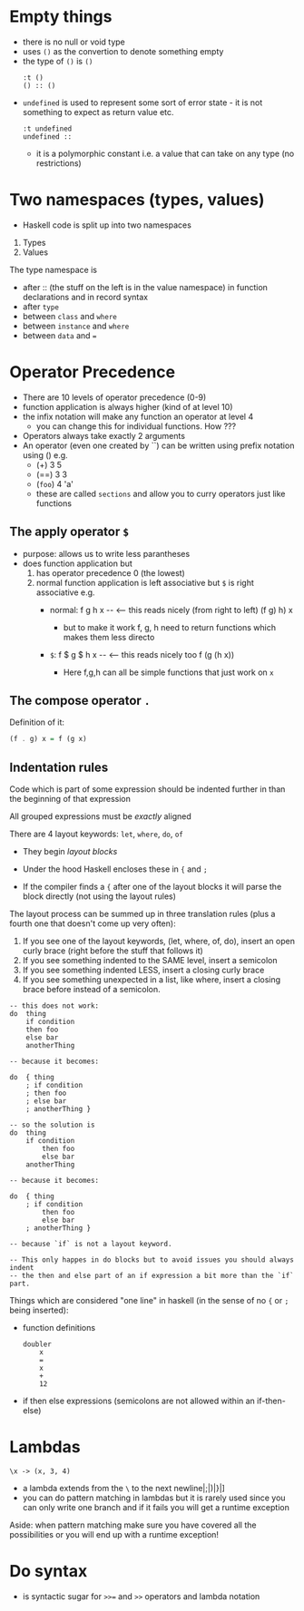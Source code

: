 
# Empty things

* there is no null or void type
* uses `()` as the convertion to denote something empty
* the type of `()` is `()`
    ```
    :t ()
    () :: ()
    ```
* `undefined` is used to represent some sort of error state - it is not something
  to expect as return value etc.
    ```
    :t undefined
    undefined ::
    ```
    * it is a polymorphic constant i.e. a value that can take on any type (no
      restrictions)

# Two namespaces (types, values)

* Haskell code is split up into two namespaces

1. Types
2. Values

The type namespace is

* after :: (the stuff on the left is in the value namespace) in function
  declarations and in record syntax
* after `type`
* between `class` and `where`
* between `instance` and `where`
* between `data` and `=`
# Operator Precedence

* There are 10 levels of operator precedence (0-9)
* function application is always higher (kind of at level 10)
* the infix notation will make any function an operator at level 4
    * you can change this for individual functions. How ???
* Operators always take exactly 2 arguments
* An operator (even one created by \`\`) can be written using prefix notation using () e.g.
    * (+) 3 5
    * (==) 3 3
    * (`foo`) 4 'a'
    * these are called `sections` and allow you to curry operators just like
      functions

## The apply operator `$`

* purpose: allows us to write less parantheses
* does function application but
    1. has operator precedence 0 (the lowest)
    2. normal function application is left associative but `$` is right associative e.g.
        * normal:   f g h x -- <-- this reads nicely (from right to left)
                    (f g) h) x
            * but to make it work  f, g, h need to return functions which makes
              them less directo

        * `$`:      f $ g $ h x -- <-- this reads nicely too
                    f (g (h x))
            * Here f,g,h can all be simple functions that just work on `x`

## The compose operator `.`

Definition of it:

```haskell
(f . g) x = f (g x)
```

## Indentation rules

Code which is part of some expression should be indented further in than the beginning of that expression

All grouped expressions must be *exactly* aligned

There are 4 layout keywords: `let`, `where`, `do`, `of`
* They begin _layout blocks_
* Under the hood Haskell encloses these in `{` and `;`


* If the compiler finds a `{` after one of the layout blocks it will parse the
  block directly (not using the layout rules)

The layout process can be summed up in three translation rules (plus a fourth one
that doesn't come up very often):

1. If you see one of the layout keywords, (let, where, of, do), insert an open curly brace (right before the stuff that follows it)
2. If you see something indented to the SAME level, insert a semicolon
3. If you see something indented LESS, insert a closing curly brace
4. If you see something unexpected in a list, like where, insert a closing brace before instead of a semicolon.

```
-- this does not work:
do  thing
    if condition
    then foo
    else bar
    anotherThing

-- because it becomes:

do  { thing
    ; if condition
    ; then foo
    ; else bar
    ; anotherThing }

-- so the solution is
do  thing
    if condition
        then foo
        else bar
    anotherThing

-- because it becomes:

do  { thing
    ; if condition
        then foo
        else bar
    ; anotherThing }

-- because `if` is not a layout keyword.

-- This only happes in do blocks but to avoid issues you should always indent
-- the then and else part of an if expression a bit more than the `if` part.
```

Things which are considered "one line" in haskell (in the sense of no `{` or `;`
being inserted):

* function definitions
    ```
    doubler
        x
        =
        x
        +
        12
    ```
* if then else expressions (semicolons are not allowed within an if-then-else)

# Lambdas

```
\x -> (x, 3, 4)
```

* a lambda extends from the `\` to the next newline|;|)|}|]
* you can do pattern matching in lambdas but it is rarely used since you can
  only write one branch and if it fails you will get a runtime exception

Aside: when pattern matching make sure you have covered all the possibilities or
you will end up with a runtime exception!



# Do syntax

* is syntactic sugar for `>>=` and `>>` operators and lambda notation
